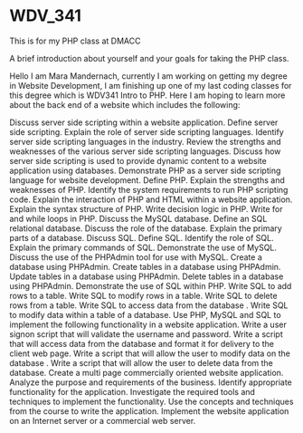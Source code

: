 # WDV_341
This is for my PHP class at DMACC

A brief introduction about yourself and your goals for taking the PHP class.

Hello I am Mara Mandernach, currently I am working on getting my degree in Website Development, I am finishing up one of my last coding classes for this degree which 
is WDV341 Intro to PHP. Here I am hoping to learn more about the back end of a website which includes the following:

Discuss server side scripting within a website application.
Define server side scripting.
Explain the role of server side scripting languages.
Identify server side scripting languages in the industry.
Review the strengths and weaknesses of the various server side scripting languages.
Discuss how server side scripting is used to provide dynamic content to a website application using databases.
Demonstrate PHP as a server side scripting language for website development.
Define PHP.
Explain the strengths and weaknesses of PHP.
Identify the system requirements to run PHP scripting code.
Explain the interaction of PHP and HTML within a website application.
Explain the syntax structure of PHP.
Write decision logic in PHP.
Write for and while loops in PHP.
Discuss the MySQL database.
Define an SQL relational database.
Discuss the role of the database.
Explain the primary parts of a database.
Discuss SQL.
Define SQL.
Identify the role of SQL.
Explain the primary commands of SQL.
Demonstrate the use of MySQL.
Discuss the use of the PHPAdmin tool for use with MySQL.
Create a database using PHPAdmin.
Create tables in a database using PHPAdmin.
Update tables in a database using PHPAdmin.
Delete tables in a database using PHPAdmin.
Demonstrate the use of SQL within PHP.
Write SQL to add rows to a table.
Write SQL to modify rows in a table.
Write SQL to delete rows from a table.
Write SQL to access data from the database .
Write SQL to modify data within a table of a database.
Use PHP, MySQL and SQL to implement the following functionality in a website application.
Write a user signon script that will validate the username and password.
Write a script that will access data from the database and format it for delivery to the client web page.
Write a script that will allow the user to modify data on the database .
Write a script that will allow the user to delete data from the database.
Create a multi page commercially oriented website application.
Analyze the purpose and requirements of the business.
Identify appropriate functionality for the application.
Investigate the required tools and techniques to implement the functionality.
Use the concepts and techniques from the course to write the application.
Implement the website application on an Internet server or a commercial web server.
